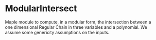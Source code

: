 # ModularIntersect
Maple module to compute, in a modular form, the intersection between a one dimensional Regular Chain in three variables and a polynomial. We assume some genericity assumptions on the inputs.

